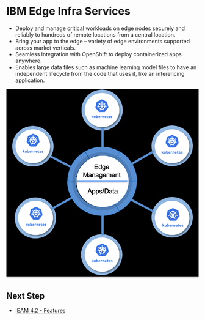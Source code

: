 # IBM Edge Infra Services

- Deploy and manage critical workloads on edge nodes securely and reliably to hundreds of remote locations 
  from a central location.
- Bring your app to the edge – variety of edge environments supported across market verticals.
- Seamless Integration with OpenShift to deploy containerized apps anywhere.
- Enables large data files such as machine learning model files to have an independent lifecycle from the code that 
  uses it, like an inferencing application.

<img src="images/edge-infra-services.png" />

## Next Step

- [IEAM 4.2 - Features](ieam42-features.md)